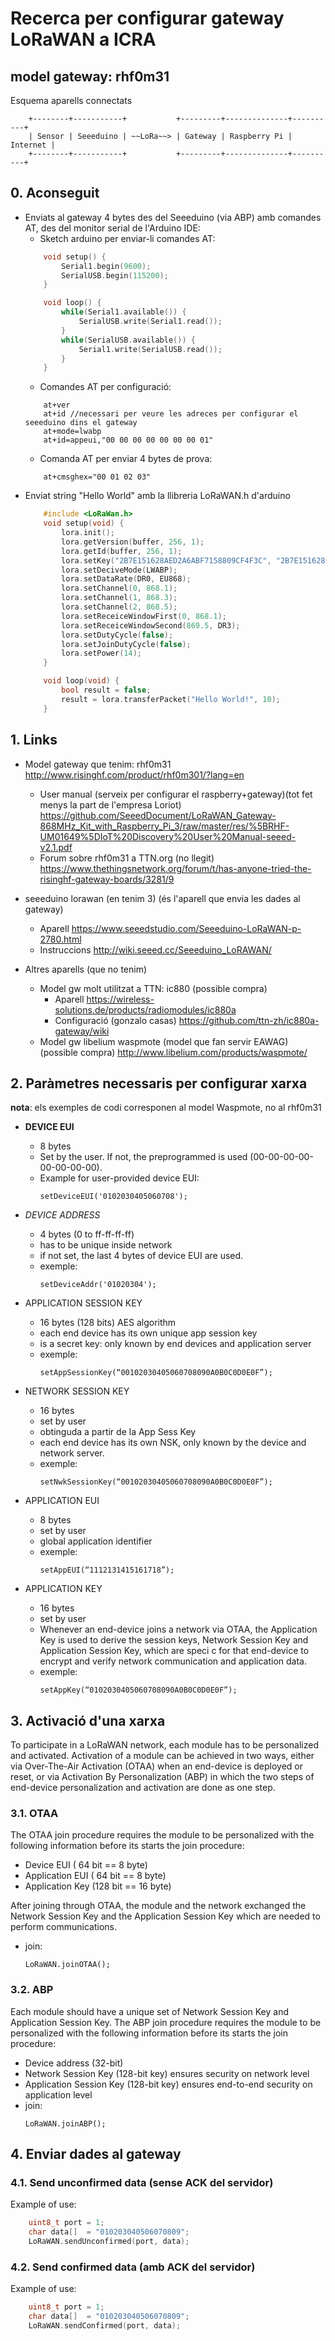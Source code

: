 # Recerca per configurar gateway LoRaWAN a ICRA 
## model gateway: rhf0m31

Esquema aparells connectats
```
	+--------+-----------+           +---------+--------------+----------+
	| Sensor | Seeeduino | ~~LoRa~~> | Gateway | Raspberry Pi | Internet |
	+--------+-----------+           +---------+--------------+----------+
```

## 0. Aconseguit
- Enviats al gateway 4 bytes des del Seeeduino (via ABP) amb comandes AT, des del monitor serial de l'Arduino IDE:
	- Sketch arduino per enviar-li comandes AT:
	```c++
		void setup() {
			Serial1.begin(9600);
			SerialUSB.begin(115200);
		}

		void loop() {
			while(Serial1.available()) {
				SerialUSB.write(Serial1.read());
			}
			while(SerialUSB.available()) {
				Serial1.write(SerialUSB.read());
			}
		}
	```
	- Comandes AT per configuració:
	```
		at+ver
		at+id //necessari per veure les adreces per configurar el seeeduino dins el gateway
		at+mode=lwabp
		at+id=appeui,"00 00 00 00 00 00 00 01"
	```
	- Comanda AT per enviar 4 bytes de prova:
	```
		at+cmsghex="00 01 02 03"
	```
- Enviat string "Hello World" amb la llibreria LoRaWAN.h d'arduino
	```c++
		#include <LoRaWan.h>
		void setup(void) {
			lora.init();
			lora.getVersion(buffer, 256, 1);
			lora.getId(buffer, 256, 1);
			lora.setKey("2B7E151628AED2A6ABF7158809CF4F3C", "2B7E151628AED2A6ABF7158809CF4F3C", "2B7E151628AED2A6ABF7158809CF4F3C");
			lora.setDeciveMode(LWABP);
			lora.setDataRate(DR0, EU868);
			lora.setChannel(0, 868.1);
			lora.setChannel(1, 868.3);
			lora.setChannel(2, 868.5);
			lora.setReceiceWindowFirst(0, 868.1);
			lora.setReceiceWindowSecond(869.5, DR3);
			lora.setDutyCycle(false);
			lora.setJoinDutyCycle(false);
			lora.setPower(14);
		}

		void loop(void) {   
			bool result = false;
			result = lora.transferPacket("Hello World!", 10);
		}
	```

## 1. Links
* Model gateway que tenim: rhf0m31
http://www.risinghf.com/product/rhf0m301/?lang=en
	* User manual (serveix per configurar el raspberry+gateway)(tot fet menys la part de l'empresa Loriot)
	https://github.com/SeeedDocument/LoRaWAN_Gateway-868MHz_Kit_with_Raspberry_Pi_3/raw/master/res/%5BRHF-UM01649%5DIoT%20Discovery%20User%20Manual-seeed-v2.1.pdf
	* Forum sobre rhf0m31 a TTN.org (no llegit)
	https://www.thethingsnetwork.org/forum/t/has-anyone-tried-the-risinghf-gateway-boards/3281/9

* seeeduino lorawan (en tenim 3) (és l'aparell que envia les dades al gateway)
	* Aparell
	https://www.seeedstudio.com/Seeeduino-LoRaWAN-p-2780.html
	* Instruccions
	http://wiki.seeed.cc/Seeeduino_LoRAWAN/

* Altres aparells (que no tenim)
	* Model gw molt utilitzat a TTN: ic880 (possible compra)
		* Aparell
		https://wireless-solutions.de/products/radiomodules/ic880a
		* Configuració (gonzalo casas)
		https://github.com/ttn-zh/ic880a-gateway/wiki
	* Model gw libelium waspmote (model que fan servir EAWAG) (possible compra)
	http://www.libelium.com/products/waspmote/


## 2. Paràmetres necessaris per configurar xarxa
<b>nota</b>: els exemples de codi corresponen al model Waspmote, no al rhf0m31
- <b>DEVICE EUI</b>
	- 8 bytes
	- Set by the user. If not, the preprogrammed is used (00-00-00-00-00-00-00-00).
	- Example for user-provided device EUI:
		```
		setDeviceEUI('0102030405060708');
		```

- *DEVICE ADDRESS*
	- 4 bytes (0 to ff-ff-ff-ff)
	- has to be unique inside network
	- if not set, the last 4 bytes of device EUI are used.
	- exemple:
		```
		setDeviceAddr('01020304');
		```

- APPLICATION SESSION KEY
	- 16 bytes (128 bits) AES algorithm
	- each end device has its own unique app session key
	- is a secret key: only known by end devices and application server
	- exemple:
		```
		setAppSessionKey(“00102030405060708090A0B0C0D0E0F”);
		```

- NETWORK SESSION KEY
	- 16 bytes
	- set by user
	- obtinguda a partir de la App Sess Key
	- each end device has its own NSK, only known by the device and network server.
	- exemple:
		```
		setNwkSessionKey(“00102030405060708090A0B0C0D0E0F”);
		```

- APPLICATION EUI
	- 8 bytes
	- set by user
	- global application identifier
	- exemple:
		```
		setAppEUI(“1112131415161718”);
		```

- APPLICATION KEY
	- 16 bytes
	- set by user
	- Whenever an end-device joins a network via OTAA, the Application Key is used to derive the session keys, Network Session Key and Application Session Key, which are speci c for that end-device to encrypt and verify network communication and application data.
	- exemple:
		```
		setAppKey(“0102030405060708090A0B0C0D0E0F”);
		```

## 3. Activació d'una xarxa
To participate in a LoRaWAN network, each module has to be personalized and activated.
Activation of a module can be achieved in two ways, 
either via Over-The-Air Activation (OTAA) when an end-device is deployed or reset, 
or via Activation By Personalization (ABP) 
in which the two steps of end-device personalization and activation are done as one step.

### 3.1. OTAA
The OTAA join procedure requires the module to be personalized with the following information before its starts the join procedure:
- Device EUI      ( 64 bit ==  8 byte)
- Application EUI ( 64 bit ==  8 byte)
- Application Key (128 bit == 16 byte)

After joining through OTAA, the module and the network exchanged the Network Session Key and the Application Session Key which are needed to perform communications.

- join:
	```
	LoRaWAN.joinOTAA();
	```

### 3.2. ABP
Each module should have a unique set of Network Session Key and Application Session Key.
The ABP join procedure requires the module to be personalized with the following information before its starts the join procedure:
- Device address (32-bit)
- Network Session Key (128-bit key) ensures security on network level
- Application Session Key (128-bit key) ensures end-to-end security on application level
- join:
	```
	LoRaWAN.joinABP();
	```

## 4. Enviar dades al gateway

### 4.1. Send unconfirmed data (sense ACK del servidor)
Example of use:
```c++
	uint8_t port = 1;
	char data[]  = "010203040506070809";
	LoRaWAN.sendUnconfirmed(port, data);
```
	
### 4.2. Send confirmed data (amb ACK del servidor)
Example of use:
```c++
	uint8_t port = 1;
	char data[]  = "010203040506070809";
	LoRaWAN.sendConfirmed(port, data);
```
